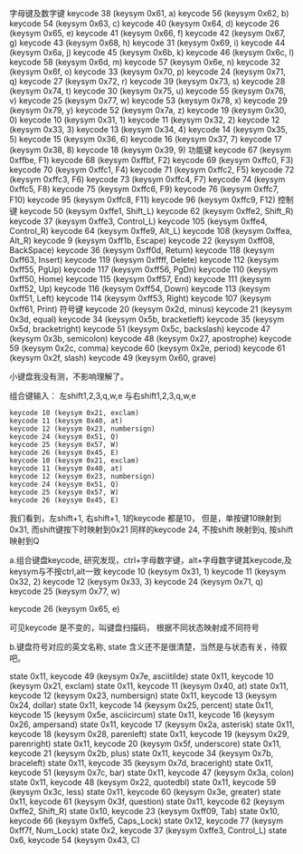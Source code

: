 字母键及数字键
    keycode 38 (keysym 0x61, a)
    keycode 56 (keysym 0x62, b)
    keycode 54 (keysym 0x63, c)
    keycode 40 (keysym 0x64, d)
    keycode 26 (keysym 0x65, e)
    keycode 41 (keysym 0x66, f)
    keycode 42 (keysym 0x67, g)
    keycode 43 (keysym 0x68, h)
    keycode 31 (keysym 0x69, i)
    keycode 44 (keysym 0x6a, j)
    keycode 45 (keysym 0x6b, k)
    keycode 46 (keysym 0x6c, l)
    keycode 58 (keysym 0x6d, m)
    keycode 57 (keysym 0x6e, n)
    keycode 32 (keysym 0x6f, o)
    keycode 33 (keysym 0x70, p)
    keycode 24 (keysym 0x71, q)
    keycode 27 (keysym 0x72, r)
    keycode 39 (keysym 0x73, s)
    keycode 28 (keysym 0x74, t)
    keycode 30 (keysym 0x75, u)
    keycode 55 (keysym 0x76, v)
    keycode 25 (keysym 0x77, w)
    keycode 53 (keysym 0x78, x)
    keycode 29 (keysym 0x79, y)
    keycode 52 (keysym 0x7a, z)
    keycode 19 (keysym 0x30, 0)
    keycode 10 (keysym 0x31, 1)
    keycode 11 (keysym 0x32, 2)
    keycode 12 (keysym 0x33, 3)
    keycode 13 (keysym 0x34, 4)
    keycode 14 (keysym 0x35, 5)
    keycode 15 (keysym 0x36, 6)
    keycode 16 (keysym 0x37, 7)
    keycode 17 (keysym 0x38, 8)
    keycode 18 (keysym 0x39, 9)
功能键
    keycode 67 (keysym 0xffbe, F1)
    keycode 68 (keysym 0xffbf, F2)
    keycode 69 (keysym 0xffc0, F3)
    keycode 70 (keysym 0xffc1, F4)
    keycode 71 (keysym 0xffc2, F5)
    keycode 72 (keysym 0xffc3, F6)
    keycode 73 (keysym 0xffc4, F7)
    keycode 74 (keysym 0xffc5, F8)
    keycode 75 (keysym 0xffc6, F9)
    keycode 76 (keysym 0xffc7, F10)
    keycode 95 (keysym 0xffc8, F11)
    keycode 96 (keysym 0xffc9, F12)
控制键
    keycode 50 (keysym 0xffe1, Shift_L)
    keycode 62 (keysym 0xffe2, Shift_R)
    keycode 37 (keysym 0xffe3, Control_L)
    keycode 105 (keysym 0xffe4, Control_R)
    keycode 64 (keysym 0xffe9, Alt_L)
    keycode 108 (keysym 0xffea, Alt_R)
    keycode 9 (keysym 0xff1b, Escape)
    keycode 22 (keysym 0xff08, BackSpace)
    keycode 36 (keysym 0xff0d, Return)
    keycode 118 (keysym 0xff63, Insert)
    keycode 119 (keysym 0xffff, Delete)
    keycode 112 (keysym 0xff55, PgUp)
    keycode 117 (keysym 0xff56, PgDn)
    keycode 110 (keysym 0xff50, Home)
    keycode 115 (keysym 0xff57, End)
    keycode 111 (keysym 0xff52, Up)
    keycode 116 (keysym 0xff54, Down)
    keycode 113 (keysym 0xff51, Left)
    keycode 114 (keysym 0xff53, Right)
    keycode 107 (keysym 0xff61, Print)
符号键
    keycode 20 (keysym 0x2d, minus)
    keycode 21 (keysym 0x3d, equal)
    keycode 34 (keysym 0x5b, bracketleft)
    keycode 35 (keysym 0x5d, bracketright)
    keycode 51 (keysym 0x5c, backslash)
    keycode 47 (keysym 0x3b, semicolon)
    keycode 48 (keysym 0x27, apostrophe)
    keycode 59 (keysym 0x2c, comma)
    keycode 60 (keysym 0x2e, period)
    keycode 61 (keysym 0x2f, slash)
    keycode 49 (keysym 0x60, grave)

小键盘我没有测，不影响理解了。

组合键输入： 左shift1,2,3,q,w,e 与右shift1,2,3,q,w,e

    keycode 10 (keysym 0x21, exclam)
    keycode 11 (keysym 0x40, at)
    keycode 12 (keysym 0x23, numbersign)
    keycode 24 (keysym 0x51, Q)
    keycode 25 (keysym 0x57, W)
    keycode 26 (keysym 0x45, E)
    keycode 10 (keysym 0x21, exclam)
    keycode 11 (keysym 0x40, at)
    keycode 12 (keysym 0x23, numbersign)
    keycode 24 (keysym 0x51, Q)
    keycode 25 (keysym 0x57, W)
    keycode 26 (keysym 0x45, E)
我们看到，左shift+1, 右shift+1, 1的keycode 都是10，
但是，单按键10映射到0x31, 而shift键按下时映射到0x21
同样的keycode 24, 不按shift 映射到q, 按shift映射到Q

a.组合键盘keycode, 研究发现，ctrl+字母数字键，alt+字母数字键其keycode,及keysym与不按ctrl,alt一致
keycode 10 (keysym 0x31, 1)
keycode 11 (keysym 0x32, 2)
keycode 12 (keysym 0x33, 3)
keycode 24 (keysym 0x71, q)
keycode 25 (keysym 0x77, w)

keycode 26 (keysym 0x65, e)

可见keycode 是不变的，叫键盘扫描码， 根据不同状态映射成不同符号

b.键盘符号对应的英文名称,
state 含义还不是很清楚，当然是与状态有关，待叙吧。

state 0x11, keycode 49 (keysym 0x7e, asciitilde)
state 0x11, keycode 10 (keysym 0x21, exclam)
state 0x11, keycode 11 (keysym 0x40, at)
state 0x11, keycode 12 (keysym 0x23, numbersign)
state 0x11, keycode 13 (keysym 0x24, dollar)
state 0x11, keycode 14 (keysym 0x25, percent)
state 0x11, keycode 15 (keysym 0x5e, asciicircum)
state 0x11, keycode 16 (keysym 0x26, ampersand)
state 0x11, keycode 17 (keysym 0x2a, asterisk)
state 0x11, keycode 18 (keysym 0x28, parenleft)
state 0x11, keycode 19 (keysym 0x29, parenright)
state 0x11, keycode 20 (keysym 0x5f, underscore)
state 0x11, keycode 21 (keysym 0x2b, plus)
state 0x11, keycode 34 (keysym 0x7b, braceleft)
state 0x11, keycode 35 (keysym 0x7d, braceright)
state 0x11, keycode 51 (keysym 0x7c, bar)
state 0x11, keycode 47 (keysym 0x3a, colon)
state 0x11, keycode 48 (keysym 0x22, quotedbl)
state 0x11, keycode 59 (keysym 0x3c, less)
state 0x11, keycode 60 (keysym 0x3e, greater)
state 0x11, keycode 61 (keysym 0x3f, question)
state 0x11, keycode 62 (keysym 0xffe2, Shift_R)
state 0x10, keycode 23 (keysym 0xff09, Tab)
state 0x10, keycode 66 (keysym 0xffe5, Caps_Lock)
state 0x12, keycode 77 (keysym 0xff7f, Num_Lock)
state 0x2, keycode 37 (keysym 0xffe3, Control_L)
state 0x6, keycode 54 (keysym 0x43, C)
